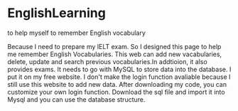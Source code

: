 # EnglishLearning
to help myself to remember English vocabulary

Because I need to prepare my IELT exam. So I designed this page to help me remember English Vocabularies. This web can add new vacabularies, delete, update and search previous vocabularies.In addtioion, it also provides exams. It needs to go with MySQL to store data into the database. I put it on my free website. I don't make the login function avaliable because I still use this website to add new data. After downloading my code, you can customize your own login function. Download the sql file and import it into Mysql and you can use the database structure.
